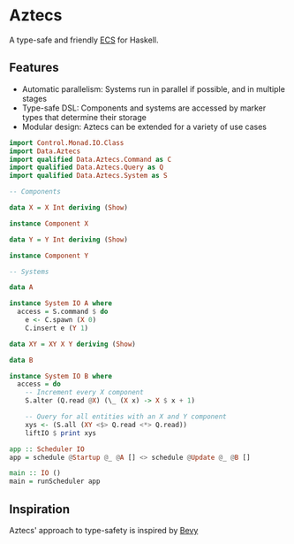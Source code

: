 # Aztecs

A type-safe and friendly [ECS](https://en.wikipedia.org/wiki/Entity_component_system) for Haskell.

## Features

 - Automatic parallelism: Systems run in parallel if possible, and in multiple stages
 - Type-safe DSL: Components and systems are accessed by marker types that determine their storage
 - Modular design: Aztecs can be extended for a variety of use cases

```hs
import Control.Monad.IO.Class
import Data.Aztecs
import qualified Data.Aztecs.Command as C
import qualified Data.Aztecs.Query as Q
import qualified Data.Aztecs.System as S

-- Components

data X = X Int deriving (Show)

instance Component X

data Y = Y Int deriving (Show)

instance Component Y

-- Systems

data A

instance System IO A where
  access = S.command $ do
    e <- C.spawn (X 0)
    C.insert e (Y 1)

data XY = XY X Y deriving (Show)

data B

instance System IO B where
  access = do
    -- Increment every X component
    S.alter (Q.read @X) (\_ (X x) -> X $ x + 1)

    -- Query for all entities with an X and Y component
    xys <- (S.all (XY <$> Q.read <*> Q.read))
    liftIO $ print xys

app :: Scheduler IO
app = schedule @Startup @_ @A [] <> schedule @Update @_ @B []

main :: IO ()
main = runScheduler app
```

## Inspiration
Aztecs' approach to type-safety is inspired by [Bevy](https://github.com/bevyengine/bevy/)
